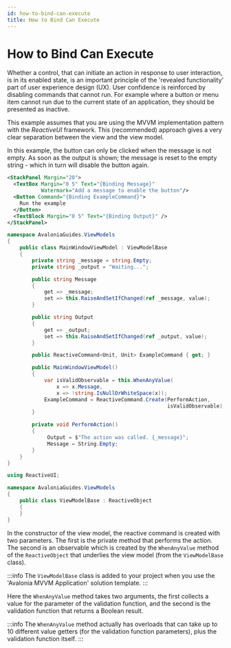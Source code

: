 ```yaml
---
id: how-to-bind-can-execute
title: How to Bind Can Execute
---
```



# How to Bind Can Execute

Whether a control, that can initiate an action in response to user interaction, is in its enabled state, is an important principle of the 'revealed functionality' part of user experience design (UX). User confidence is reinforced by disabling commands that cannot run. For example where a button or menu item cannot run due to the current state of an application, they should be presented as inactive.

This example assumes that you are using the MVVM implementation pattern with the _ReactiveUI_ framework. This (recommended) approach gives a very clear separation between the view and the view model.

In this example, the button can only be clicked when the message is not empty. As soon as the output is shown; the message is reset to the empty string - which in turn will disable the button again.

```xml title='XAML'
<StackPanel Margin="20">
  <TextBox Margin="0 5" Text="{Binding Message}"
           Watermark="Add a message to enable the button"/>
  <Button Command="{Binding ExampleCommand}">    
    Run the example
  </Button>
  <TextBlock Margin="0 5" Text="{Binding Output}" />
</StackPanel>
```

```csharp title='MainWindowViewModel.cs'
namespace AvaloniaGuides.ViewModels
{
    public class MainWindowViewModel : ViewModelBase
    {
        private string _message = string.Empty;
        private string _output = "Waiting...";

        public string Message 
        { 
            get => _message; 
            set => this.RaiseAndSetIfChanged(ref _message, value); 
        }

        public string Output
        {
            get => _output;
            set => this.RaiseAndSetIfChanged(ref _output, value);
        }

        public ReactiveCommand<Unit, Unit> ExampleCommand { get; }

        public MainWindowViewModel()
        {
            var isValidObservable = this.WhenAnyValue(
                x => x.Message,
                x => !string.IsNullOrWhiteSpace(x));
            ExampleCommand = ReactiveCommand.Create(PerformAction, 
                                                    isValidObservable);
        }

        private void PerformAction()
        {
             Output = $"The action was called. {_message}";
             Message = String.Empty;
        }
    }
}
```

```csharp title='ViewModelBase.cs'
using ReactiveUI;

namespace AvaloniaGuides.ViewModels
{
    public class ViewModelBase : ReactiveObject
    {
    }
}
```

In the constructor of the view model, the reactive command is created with two parameters. The first is the private method that performs the action. The second is an observable which is created by the `WhenAnyValue` method of the `ReactiveObject` that underlies the view model (from the `ViewModelBase` class).&#x20;

:::info
The `ViewModelBase` class is added to your project when you use the 'Avalonia MVVM Application' solution template.
:::

Here the `WhenAnyValue` method takes two arguments, the first collects a value for the parameter of the validation function, and the second is the validation function that returns a Boolean result.&#x20;

:::info
The `WhenAnyValue` method actually has overloads that can take up to 10 different value getters (for the validation function parameters), plus the validation function itself. &#x20;
:::

<img src="/img/gitbook-import/assets/command4.gif" alt=""/>

